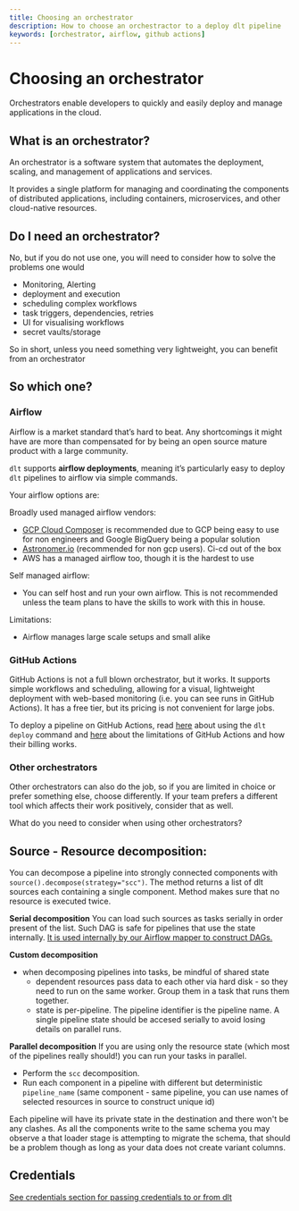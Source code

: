 ```yaml
---
title: Choosing an orchestrator
description: How to choose an orchestractor to a deploy dlt pipeline
keywords: [orchestrator, airflow, github actions]
---
```


# Choosing an orchestrator

Orchestrators enable developers to quickly and easily deploy and manage applications in the cloud.

## What is an orchestrator?

An orchestrator is a software system that automates the deployment, scaling, and management of applications and services.

It provides a single platform for managing and coordinating the components of distributed applications, including containers, microservices, and other cloud-native resources.

## Do I need an orchestrator?

No, but if you do not use one, you will need to consider how to solve the problems one would

- Monitoring, Alerting
- deployment and execution
- scheduling complex workflows
- task triggers, dependencies, retries
- UI for visualising workflows
- secret vaults/storage

So in short, unless you need something very lightweight, you can benefit from an orchestrator

## So which one?

### **Airflow**

Airflow  is a market standard that’s hard to beat. Any shortcomings it might have are more than compensated for by being an open source mature product with a large community.

`dlt` supports **airflow deployments**, meaning it’s particularly easy to deploy `dlt` pipelines to airflow via simple commands.

Your airflow options are:

Broadly used managed airflow vendors:
  - [GCP Cloud Composer](./airflow-gcp-cloud-composer.md) is recommended due to GCP being easy to use for non engineers and Google BigQuery being a popular solution
  - [Astronomer.io](http://Astronomer.io) (recommended for non gcp users). Ci-cd out of the box
  - AWS has a managed airflow too, though it is the hardest to use

Self managed airflow:
- You can self host and run your own airflow. This is not recommended unless the team plans to have the skills to work with this in house.

Limitations:
- Airflow manages large scale setups and small alike

### **GitHub Actions**

GitHub Actions is not a full blown orchestrator, but it works. It supports simple workflows and scheduling, allowing for a visual, lightweight deployment with web-based monitoring (i.e. you can see runs in GitHub Actions). It has a free tier, but its pricing is not convenient for large jobs.

To deploy a pipeline on GitHub Actions, read [here](../../walkthroughs/deploy-a-pipeline/deploy-with-github-actions) about using the `dlt deploy` command and [here](https://docs.github.com/en/actions/learn-github-actions/usage-limits-billing-and-administration) about the limitations of GitHub Actions and how their billing works.

### **Other orchestrators**

Other orchestrators can also do the job, so if you are limited in choice or prefer something else, choose differently.
If your team prefers a different tool which affects their work positively, consider that as well.

What do you need to consider when using other orchestrators?

## Source - Resource decomposition:
You can decompose a pipeline into strongly connected components with `source().decompose(strategy="scc")`. The method returns a list of dlt sources each containing a single component. Method makes sure that no resource is executed twice.

**Serial decomposition**
You can load such sources as tasks serially in order present of the list. Such DAG is safe for pipelines that use the state internally. [It is used internally by our Airflow mapper to construct DAGs.](https://github.com/dlt-hub/dlt/blob/devel/dlt/helpers/airflow_helper.py)

**Custom decomposition**
* when decomposing pipelines into tasks, be mindful of shared state
  * dependent resources pass data to each other via hard disk - so they need to run on the same worker. Group them in a task that runs them together.
  * state is per-pipeline. The pipeline identifier is the pipeline name. A single pipeline state should be accesed serially to avoid losing details on parallel runs.

**Parallel decomposition**
If you are using only the resource state (which most of the pipelines really should!) you can run your tasks in parallel.
* Perform the `scc` decomposition.
* Run each component in a pipeline with different but deterministic `pipeline_name` (same component - same pipeline, you can use names of selected resources in source to construct unique id)

Each pipeline will have its private state in the destination and there won't be any clashes. As all the components write to the same schema you may observe a that loader stage is attempting to migrate the schema, that should be a problem though as long as your data does not create variant columns.

## Credentials

[See credentials section for passing credentials to or from dlt](../../general-usage/credentials.md)